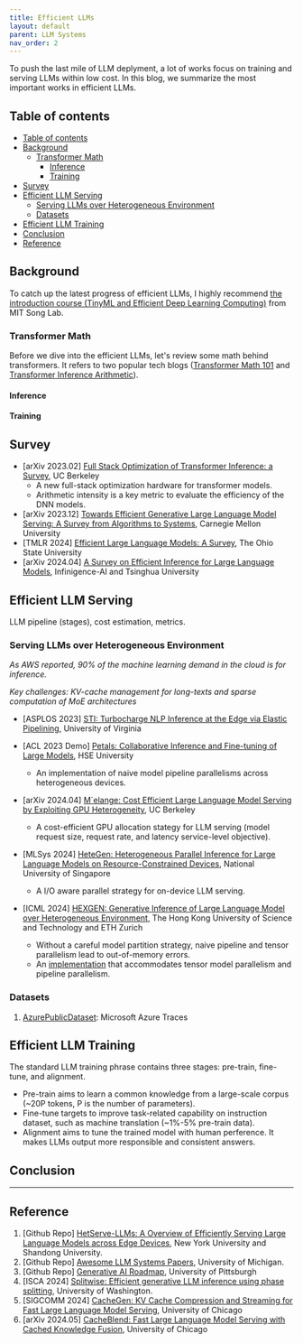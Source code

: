 ```yaml
---
title: Efficient LLMs
layout: default
parent: LLM Systems
nav_order: 2
---
```

To push the last mile of LLM deplyment, a lot of works focus on training and serving LLMs within low cost. In this blog, we summarize the most important works in efficient LLMs.

## Table of contents
- [Table of contents](#table-of-contents)
- [Background](#background)
  - [Transformer Math](#transformer-math)
    - [Inference](#inference)
    - [Training](#training)
- [Survey](#survey)
- [Efficient LLM Serving](#efficient-llm-serving)
  - [Serving LLMs over Heterogeneous Environment](#serving-llms-over-heterogeneous-environment)
  - [Datasets](#datasets)
- [Efficient LLM Training](#efficient-llm-training)
- [Conclusion](#conclusion)
- [Reference](#reference)

## Background
To catch up the latest progress of efficient LLMs, I highly recommend [the introduction course (TinyML and Efficient Deep Learning Computing)](https://hanlab.mit.edu/courses/2023-fall-65940) from MIT Song Lab.

### Transformer Math
Before we dive into the efficient LLMs, let's review some math behind transformers. It refers to two popular tech blogs ([Transformer Math 101](https://blog.eleuther.ai/transformer-math/) and [Transformer Inference Arithmetic](https://kipp.ly/transformer-inference-arithmetic/)).

#### Inference

#### Training


## Survey
- [arXiv 2023.02] [Full Stack Optimization of Transformer Inference: a Survey](https://arxiv.org/abs/2302.14017), UC Berkeley
  - A new full-stack optimization hardware for transformer models.
  - Arithmetic intensity is a key metric to evaluate the efficiency of the DNN models.
- [arXiv 2023.12] [Towards Efficient Generative Large Language Model Serving: A Survey from Algorithms to Systems](https://arxiv.org/pdf/2312.15234), Carnegie Mellon University
- [TMLR 2024] [Efficient Large Language Models: A Survey](https://github.com/AIoT-MLSys-Lab/Efficient-LLMs-Survey), The Ohio State University
- [arXiv 2024.04] [A Survey on Efficient Inference for Large Language Models](https://arxiv.org/abs/2404.14294), Infinigence-AI and Tsinghua University

## Efficient LLM Serving
LLM pipeline (stages), cost estimation, metrics.

### Serving LLMs over Heterogeneous Environment

_As AWS reported, 90% of the machine learning demand in the cloud is for inference._

_Key challenges: KV-cache management for long-texts and sparse computation of MoE architectures_

- [ASPLOS 2023] [STI: Turbocharge NLP Inference at the Edge via Elastic
Pipelining](https://arxiv.org/pdf/2207.05022), University of Virginia

- [ACL 2023 Demo] [Petals: Collaborative Inference and Fine-tuning of Large Models](https://aclanthology.org/2023.acl-demo.54/), HSE University
  - An implementation of naive model pipeline parallelisms across heterogeneous devices. 

- [arXiv 2024.04] [M´elange: Cost Efficient Large Language Model Serving by
Exploiting GPU Heterogeneity](https://arxiv.org/pdf/2404.14527), UC Berkeley
  - A cost-efficient GPU allocation stategy for LLM serving (model request size, request rate, and latency service-level objective).

- [MLSys 2024] [HeteGen: Heterogeneous Parallel Inference for Large Language Models on Resource-Constrained Devices](https://arxiv.org/abs/2403.01164), National University of Singapore
  - A I/O aware parallel strategy for on-device LLM serving.

- [ICML 2024] [HEXGEN: Generative Inference of Large Language Model
over Heterogeneous Environment](https://arxiv.org/pdf/2311.11514), The Hong Kong University of Science and Technology and ETH Zurich
    - Without a careful model partition strategy, naive pipeline and tensor parallelism lead to out-of-memory errors.
    - An [implementation](https://github.com/Relaxed-System-Lab/HexGen) that accommodates tensor model parallelism and pipeline parallelism. 

### Datasets
1. [AzurePublicDataset](https://github.com/Azure/AzurePublicDataset): Microsoft Azure Traces  

## Efficient LLM Training
The standard LLM training phrase contains three stages: pre-train, fine-tune, and alignment.

- Pre-train aims to learn a common knowledge from a large-scale corpus (~20P tokens, P is the number of parameters).
- Fine-tune targets to improve task-related capability on instruction dataset, such as machine translation (~1%-5% pre-train data).
- Alignment aims to tune the trained model with human perference. It makes LLMs output more responsible and consistent answers.


## Conclusion

---

## Reference
1. [Github Repo] [HetServe-LLMs: A Overview of Efficiently Serving Large Language Models across Edge Devices](https://github.com/Jason-cs18/HetServe-LLMs), New York University and Shandong University.
2. [Github Repo] [Awesome LLM Systems Papers](https://github.com/AmberLJC/LLMSys-PaperList), University of Michigan.
3. [Github Repo] [Generative AI Roadmap](https://github.com/pittisl/Generative-AI-Tutorial), University of Pittsburgh
4. [ISCA 2024] [Splitwise: Efficient generative LLM inference using phase splitting](https://www.microsoft.com/en-us/research/publication/splitwise-efficient-generative-llm-inference-using-phase-splitting/), University of Washington.
5. [SIGCOMM 2024] [CacheGen: KV Cache Compression and Streaming for Fast Large Language Model Serving](https://arxiv.org/abs/2310.07240), University of Chicago
6. [arXiv 2024.05] [CacheBlend: Fast Large Language Model Serving with Cached Knowledge Fusion](https://arxiv.org/abs/2405.16444), University of Chicago